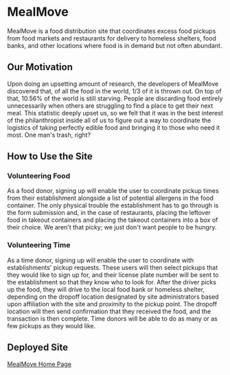 # MealMove

MealMove is a food distribution site that coordinates excess food pickups from food markets and restaurants for delivery to homeless shelters, food banks, and other locations where food is in demand but not often abundant.

## Our Motivation

Upon doing an upsetting amount of research, the developers of MealMove discovered that, of all the food in the world, 1/3 of it is thrown out. On top of that, 10.56% of the world is still starving. People are discarding food entirely unnecessarily when others are struggling to find a place to get their next meal. This statistic deeply upset us, so we felt that it was in the best interest of the philanthropist inside all of us to figure out a way to coordinate the logistics of taking perfectly edible food and bringing it to those who need it most. One man's trash, right?

## How to Use the Site

### Volunteering Food

As a food donor, signing up will enable the user to coordinate pickup times from their establishment alongside a list of potential allergens in the food container. The only physical trouble the establishment has to go through is the form submission and, in the case of restaurants, placing the leftover food in takeout containers and placing the takeout containers into a box of their choice. We aren't that picky; we just don't want people to be hungry.

### Volunteering Time

As a time donor, signing up will enable the user to coordinate with establishments' pickup requests. These users will then select pickups that they would like to sign up for, and their license plate number will be sent to the establishment so that they know who to look for. After the driver picks up the food, they will drive to the local food bank or homeless shelter, depending on the dropoff location designated by site administrators based upon affiliation with the site and proximity to the pickup point. The dropoff location will then send confirmation that they received the food, and the transaction is then complete. Time donors will be able to do as many or as few pickups as they would like.

## Deployed Site

[MealMove Home Page](https://replate.herokuapp.com/)
